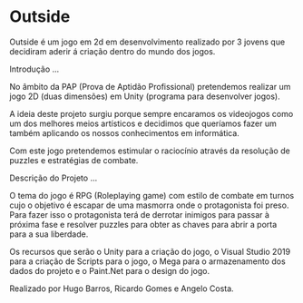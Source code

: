 # Outside
Outside é um jogo em 2d em desenvolvimento realizado por 3 jovens que decidiram aderir á criação dentro do mundo dos jogos.

Introdução ...

No âmbito da PAP (Prova de Aptidão Profissional) pretendemos realizar um jogo 2D (duas dimensões) em Unity (programa para desenvolver jogos).

A ideia deste projeto surgiu porque sempre encaramos os videojogos como um dos melhores meios artísticos e decidimos que queríamos fazer um também aplicando os nossos conhecimentos em informática.

Com este jogo pretendemos estimular o raciocínio através da resolução de puzzles e estratégias de combate.

Descrição do Projeto ...

O tema do jogo é RPG (Roleplaying game) com estilo de combate em turnos cujo o objetivo é escapar de uma masmorra  onde o protagonista foi preso. 
Para fazer isso o protagonista terá de derrotar inimigos para passar à próxima fase e resolver puzzles para obter as chaves para abrir a porta para a sua liberdade.

Os recursos que serão o Unity para a criação do jogo, o Visual Studio 2019 para a criação de Scripts para o jogo, o Mega para o armazenamento dos dados do projeto e o Paint.Net para o design  do jogo.

Realizado por Hugo Barros, Ricardo Gomes e Angelo Costa.

